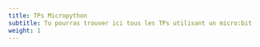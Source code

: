 ```yaml
---
title: TPs Micropython
subtitle: Tu pourras trouver ici tous les TPs utilisant un micro:bit
weight: 1
---
```

